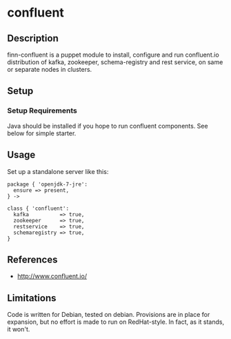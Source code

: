 # confluent

## Description

finn-confluent is a puppet module to install, configure and run confluent.io distribution of kafka, zookeeper, schema-registry and rest service, on same or separate nodes in clusters. 

## Setup

### Setup Requirements

Java should be installed if you hope to run confluent components. See below for simple starter. 

## Usage

Set up a standalone server like this:

````
package { 'openjdk-7-jre':
  ensure => present,
} ->

class { 'confluent':
  kafka          => true,
  zookeeper      => true,
  restservice    => true,
  schemaregistry => true,
}
````

## References

* http://www.confluent.io/

## Limitations

Code is written for Debian, tested on debian. Provisions are in place for expansion, but no effort is made to run on RedHat-style. In fact, as it stands, it won't.
